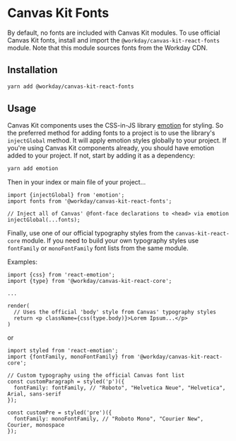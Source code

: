 # Canvas Kit Fonts

By default, no fonts are included with Canvas Kit modules. To use official Canvas Kit fonts, install
and import the `@workday/canvas-kit-react-fonts` module. Note that this module sources fonts from
the Workday CDN.

## Installation

```sh
yarn add @workday/canvas-kit-react-fonts
```

## Usage

Canvas Kit components uses the CSS-in-JS library [emotion](https://emotion.sh) for styling. So the
preferred method for adding fonts to a project is to use the library's `injectGlobal` method. It
will apply emotion styles globally to your project. If you're using Canvas Kit components already,
you should have emotion added to your project. If not, start by adding it as a dependency:

```sh
yarn add emotion
```

Then in your index or main file of your project...

```tsx
import {injectGlobal} from 'emotion';
import fonts from '@workday/canvas-kit-react-fonts';

// Inject all of Canvas' @font-face declarations to <head> via emotion
injectGlobal(...fonts);
```

Finally, use one of our official typography styles from the `canvas-kit-react-core` module. If you
need to build your own typography styles use `fontFamily` or `monoFontFamily` font lists from the
same module.

Examples:

```tsx
import {css} from 'react-emotion';
import {type} from '@workday/canvas-kit-react-core';

...

render(
  // Uses the official 'body' style from Canvas' typography styles
  return <p className={css(type.body)}>Lorem Ipsum...</p>
)
```

or

```tsx
import styled from 'react-emotion';
import {fontFamily, monoFontFamily} from '@workday/canvas-kit-react-core';

// Custom typography using the official Canvas font list
const customParagraph = styled('p')({
  fontFamily: fontFamily, // "Roboto", "Helvetica Neue", "Helvetica", Arial, sans-serif
});

const customPre = styled('pre')({
  fontFamily: monoFontFamily, // "Roboto Mono", "Courier New", Courier, monospace
});
```
